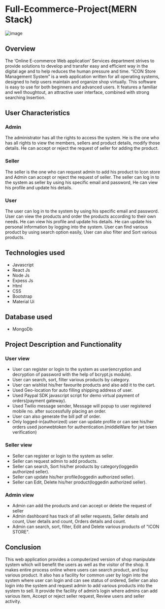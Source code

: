 # Full-Ecommerce-Project(MERN Stack)
![image](https://user-images.githubusercontent.com/93786534/180216947-b0945639-c588-440e-a67a-f1c70d852e09.png)

## Overview
The ‘Online E-commerce Web application’ Services department strives to provide solutions to develop
and transfer easy and efficient way in the digital age and to help reduces the human pressure and time. “ICON Store Management System” is a web
application written for all operating systems, designed to help users maintain and organize shop virtually.
This software is easy to use for both beginners and advanced users. It features a familiar and well thoughtout, an attractive user interface, combined with strong searching Insertion.

## User Characteristics
### Admin 
The administrator has all the rights to access the system. He is the one who has all rights to
view the members, sellers and product details, modify those details. He can accept or reject the request of seller for adding the product.
### Seller
The seller is the one who can request admin to add his product to Icon store and Admin can accept or reject the request of seller.
The seller can log in to the system as seller by using his specific email and password, He can view his profile and update his details.
### User
The user can log in to the system by using his specific email and password. User can view the
products and order the products according to their own needs. He can view his profile and update his details. He can update his personal information by logging into the system. User can find various product by using search option easily, User can also filter and Sort various products. 

## Technologies used
* Javascript
* React Js
* Node Js
* Expess Js
* Html
* CSS
* Bootstrap
* Material Ui

## Database used
* MongoDb

## Project Description and Functionality
### User view 
* User can register or login to the system as user(encryption and decryption of password with the help of bcrypt.js module).
* User can search, sort, filter various products by category.
* User can wishlist his/her favourite products and also add it to the cart.
* Used Geo-location for auto filling shipping address of user.
* Used Paypal SDK javascript script for demo virtual payment of orders(payment gateway).
* Used Twilio message sender, Message will popup to user registered mobile no. after successfully placing an order.
* User can also generate the bill pdf of order.
* Only logged-in(authorized) user can update profile or can see his/her orders used jsonwebtoken for authentication.(middleWare for jwt token verification)

### Seller view
* Seller can register or login to the system as seller.
* Seller can request admin to add products.
* Seller can search, Sort his/her products by category(loggedin authorized seller).
* Seller can update his/her profile(loggedin authorized seller).
* Seller can Edit, Delete his/her product(loggedin authorized seller).

### Admin view
* Admin can add the products and can accept or delete the request of seller
* Admin dashboard has track of all seller requests, Seller details and count, User details and count, Orders details and count.
* Admin can search, sort, filter, Edit and Delete various products of "ICON STORE".

## Conclusion
This web application provides a computerized version of shop manipulate system which will benefit the
users as well as the visitor of the shop. It makes entire process online where users can search
product, and buy various product. It also has a facility for common user by login into the system
where user can login and can see status of ordered, Seller can also login into the system and request admin to add various products into the system to sell. It provide the facility of admin’s login where admins can add various item, Accept or reject seller request, Review
users and seller activity.



